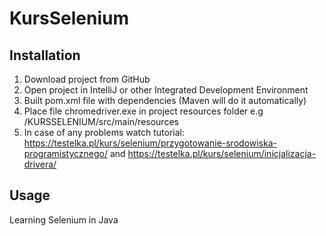 # KursSelenium

## Installation

1. Download project from GitHub
2. Open project in IntelliJ or other Integrated Development Environment
3. Built pom.xml file with dependencies (Maven will do it automatically)
4. Place file chromedriver.exe in project resources folder e.g /KURSSELENIUM/src/main/resources
5. In case of any problems watch tutorial: https://testelka.pl/kurs/selenium/przygotowanie-srodowiska-programistycznego/
and https://testelka.pl/kurs/selenium/inicjalizacja-drivera/

## Usage
Learning Selenium in Java
